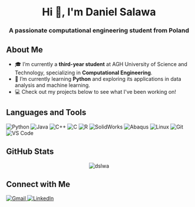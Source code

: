 <h1 align="center">Hi 👋, I'm Daniel Salawa</h1>
<h3 align="center">A passionate computational engineering student from Poland</h3>

<h2 align="left">About Me</h2>

- 🎓 I’m currently a **third-year student** at AGH University of Science and Technology, specializing in **Computational Engineering**.
- 🌱 I’m currently learning **Python** and exploring its applications in data analysis and machine learning.
- 💻 Check out my projects below to see what I've been working on!
<h2 align="left">Languages and Tools</h2>

<p align="left">
  <img src="https://img.shields.io/badge/Python-3776AB?style=for-the-badge&logo=python&logoColor=white" alt="Python">
  <img src="https://img.shields.io/badge/Java-ED8B00?style=for-the-badge&logo=openjdk&logoColor=white" alt="Java">
  <img src="https://img.shields.io/badge/C++-00599C?style=for-the-badge&logo=c%2B%2B&logoColor=white" alt="C++">
  <img src="https://img.shields.io/badge/C-A8B9CC?style=for-the-badge&logo=c&logoColor=white" alt="C">
  <img src="https://img.shields.io/badge/R-276DC3?style=for-the-badge&logo=r&logoColor=white" alt="R">
  <img src="https://img.shields.io/badge/SolidWorks-0078D4?style=for-the-badge&logo=dassault-systemes&logoColor=white" alt="SolidWorks">
  <img src="https://img.shields.io/badge/Abaqus-FF6600?style=for-the-badge&logo=dassault-systemes&logoColor=white" alt="Abaqus">
  <img src="https://img.shields.io/badge/Linux-FCC624?style=for-the-badge&logo=linux&logoColor=black" alt="Linux">
  <img src="https://img.shields.io/badge/Git-F05032?style=for-the-badge&logo=git&logoColor=white" alt="Git">
  <img src="https://img.shields.io/badge/Visual_Studio_Code-0078D4?style=for-the-badge&logo=visual%20studio%20code&logoColor=white" alt="VS Code">
</p>

<h2 align="left">GitHub Stats</h2>

<p align="center">
  <img src="https://github-readme-stats.vercel.app/api/top-langs?username=dslwa&hide=jupyter%20notebook,html,php,css&show_icons=true&theme=tokyonight&locale=en&layout=compact" alt="dslwa" />
</p>

<h2 align="left">Connect with Me</h2>

<p align="left">
  <a href="mailto:dslawa8@gmail.com">
    <img src="https://img.shields.io/badge/Gmail-D14836?style=for-the-badge&logo=gmail&logoColor=white" alt="Gmail">
  </a>
  <a href="https://www.linkedin.com/in/daniel-salawa-898728263/" target="_blank">
    <img src="https://img.shields.io/badge/LinkedIn-0077B5?style=for-the-badge&logo=linkedin&logoColor=white" alt="LinkedIn">
  </a>
</p>
